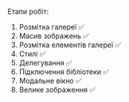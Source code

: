 Етапи робіт:
1. Розмітка галереї ✅
2. Масив зображень ✅ 
3. Розмітка елементів галереї ✅
4. Стилі ✅
5. Делегування ✅
6. Підключення бібліотеки ✅
7. Модальне вікно ✅
8. Велике зображення ✅

